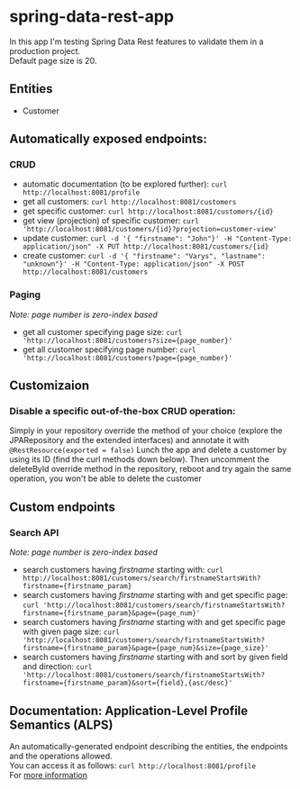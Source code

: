 # spring-data-rest-app
In this app I'm testing Spring Data Rest features to validate them in a production project.  
Default page size is 20.  

## Entities
- Customer

## Automatically exposed endpoints:

### CRUD
- automatic documentation (to be explored further): `curl http://localhost:8081/profile`
- get all customers: `curl http://localhost:8081/customers`
- get specific customer: `curl http://localhost:8081/customers/{id}`
- get view (projection) of specific customer: `curl 'http://localhost:8081/customers/{id}?projection=customer-view'`
- update customer: `curl -d '{ "firstname": "John"}' -H "Content-Type: application/json" -X PUT http://localhost:8081/customers/{id}`
- create customer: `curl -d '{ "firstname": "Varys", "lastname": "unknown"}' -H "Content-Type: application/json" -X POST http://localhost:8081/customers`   

### Paging
_Note: page number is zero-index based_  
- get all customer specifying page size: `curl 'http://localhost:8081/customers?size={page_number}'`
- get all customer specifying page number: `curl 'http://localhost:8081/customers?page={page_number}'`

## Customizaion

### Disable a specific out-of-the-box CRUD operation:
Simply in your repository override the method of your choice (explore the JPARepository and the extended interfaces) and annotate it with `@RestResource(exported = false)`
Lunch the app and delete a customer by using its ID (find the curl methods down below).
Then uncomment the deleteById override method in the repository, reboot and try again the same operation, you won't be able to delete the customer

## Custom endpoints
### Search API
_Note: page number is zero-index based_
- search customers having _firstname_ starting with: `curl http://localhost:8081/customers/search/firstnameStartsWith?firstname={firstname_param}`
- search customers having _firstname_ starting with and get specific page: `curl 'http://localhost:8081/customers/search/firstnameStartsWith?firstname={firstname_param}&page={page_num}'`
- search customers having _firstname_ starting with and get specific page with given page size: `curl 'http://localhost:8081/customers/search/firstnameStartsWith?firstname={firstname_param}&page={page_num}&size={page_size}'`
- search customers having _firstname_ starting with and sort by given field and direction: `curl 'http://localhost:8081/customers/search/firstnameStartsWith?firstname={firstname_param}&sort={field},{asc/desc}'`




## Documentation: Application-Level Profile Semantics (ALPS)
An automatically-generated endpoint describing the entities, the endpoints and the operations allowed.  
You can access it as follows: `curl http://localhost:8081/profile`  
For [more information](https://docs.spring.io/spring-data/rest/docs/current/reference/html/#metadata.alps)
